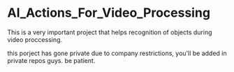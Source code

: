 # AI_Actions_For_Video_Processing
This is a very important project that helps recognition of objects during video proccessing.

this porject has gone private due to company restrictions, you'll be added in private repos guys. be patient.
